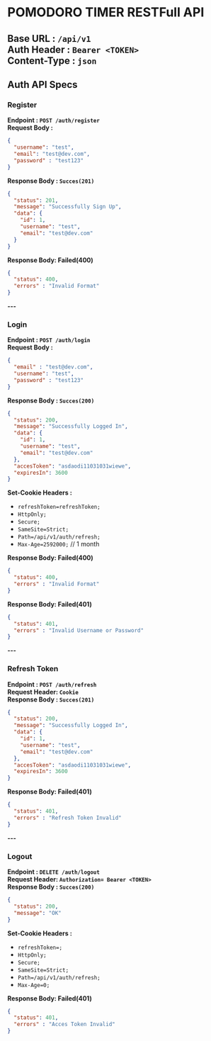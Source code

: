 # POMODORO TIMER RESTFull API
**Base URL : `/api/v1`** \
**Auth Header : `Bearer <TOKEN>`**\
**Content-Type : `json`**
---
## Auth API Specs
### Register 
**Endpoint : `POST /auth/register`**\
**Request Body :**

```json
{
  "username": "test",
  "email": "test@dev.com",
  "password" : "test123"
}
```
**Response Body : `Succes(201)`**

```json
{
  "status": 201,
  "message": "Successfully Sign Up",
  "data": {
    "id": 1,
    "username": "test",
    "email": "test@dev.com"
  }
}
```
**Response Body: Failed(400)**

```json
{
  "status": 400,
  "errors" : "Invalid Format"
}
```

**---**

### Login
**Endpoint : `POST /auth/login`**\
**Request Body :**

```json
{
  "email" : "test@dev.com",
  "username": "test",
  "password" : "test123"
}
```
**Response Body : `Succes(200)`**

```json
{
  "status": 200,
  "message": "Successfully Logged In",
  "data": {
    "id": 1,
    "username": "test",
    "email": "test@dev.com"
  },
  "accesToken": "asdaodi11031031wiewe",
  "expiresIn": 3600
}
```

**Set-Cookie Headers :**
- `refreshToken=refreshToken;`
- `HttpOnly;`
- `Secure;`
- `SameSite=Strict;`
- `Path=/api/v1/auth/refresh;`
- `Max-Age=2592000;` // 1 month

**Response Body: Failed(400)**
```json
{
  "status": 400,
  "errors" : "Invalid Format"
}
```
**Response Body: Failed(401)**
```json
{
  "status": 401,
  "errors" : "Invalid Username or Password"
}
```

**---**

### Refresh Token
**Endpoint : `POST /auth/refresh`**\
**Request Header: `Cookie`**\
**Response Body : `Succes(201)`**

```json
{
  "status": 200,
  "message": "Successfully Logged In",
  "data": {
    "id": 1,
    "username": "test",
    "email": "test@dev.com"
  },
  "accesToken": "asdaodi11031031wiewe",
  "expiresIn": 3600
}
```
**Response Body: Failed(401)**

```json
{
  "status": 401,
  "errors" : "Refresh Token Invalid"
}
```

**---**

### Logout
**Endpoint : `DELETE /auth/logout`**\
**Request Header: `Authorization= Bearer <TOKEN>`**\
**Response Body : `Succes(200)`**

```json
{
  "status": 200,
  "message": "OK"
}
```

**Set-Cookie Headers :**
- `refreshToken=;`
- `HttpOnly;`
- `Secure;`
- `SameSite=Strict;`
- `Path=/api/v1/auth/refresh;`
- `Max-Age=0;`

**Response Body: Failed(401)**

```json
{
  "status": 401,
  "errors" : "Acces Token Invalid"
}
```

